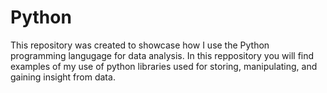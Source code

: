 
# Python

This repository was created to showcase how I use the Python programming langugage for data analysis. In this reppository you will find examples of my use of python libraries used for storing, manipulating, and gaining insight from data.
